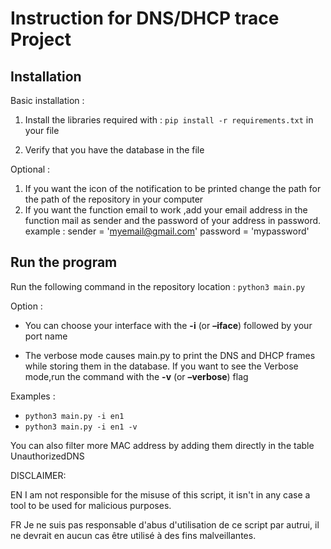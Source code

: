 Instruction for DNS/DHCP trace Project
================

## Installation

Basic installation : 
1. Install the libraries required with : `pip install
-r requirements.txt` in your file

2. Verify that you have the database in the file
   
Optional : 
1. If you want the icon of the notification to be printed change the path for the path of the repository in your computer
2. If you want the function email to work ,add your email address in the function mail as sender and the password of your address in password.  
example : sender = 'myemail@gmail.com' password = 'mypassword'


## Run the program

Run the following command in the repository location : `python3 main.py`

Option :
* You can choose your interface with the **-i** (or **–iface**) followed
by your port name

* The verbose mode causes main.py to print the DNS and DHCP frames while
storing them in the database. If you want to see the Verbose mode,run
the command with the **-v** (or **–verbose**) flag

Examples :
* `python3 main.py -i en1`  
* `python3 main.py -i en1 -v`

You can also filter more MAC address by adding them directly in the table
UnauthorizedDNS

DISCLAIMER:

EN I am not responsible for the misuse of this script, it isn't in any case a tool to be used for malicious purposes. 

FR Je ne suis pas responsable d'abus d'utilisation de ce script par autrui, il ne devrait en aucun cas être utilisé à des fins malveillantes. 
